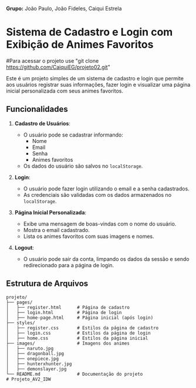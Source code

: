 **Grupo:** João Paulo, João Fideles, Caiqui Estrela

# Sistema de Cadastro e Login com Exibição de Animes Favoritos
#Para acessar o projeto use "git clone https://github.com/CaiquiEG/projeto02.git"

Este é um projeto simples de um sistema de cadastro e login que permite aos usuários registrar suas informações, fazer login e visualizar uma página inicial personalizada com seus animes favoritos.

## Funcionalidades

1. **Cadastro de Usuários**:
   - O usuário pode se cadastrar informando:
     - Nome
     - Email
     - Senha
     - Animes favoritos
   - Os dados do usuário são salvos no `localStorage`.

2. **Login**:
   - O usuário pode fazer login utilizando o email e a senha cadastrados.
   - As credenciais são validadas com os dados armazenados no `localStorage`.

3. **Página Inicial Personalizada**:
   - Exibe uma mensagem de boas-vindas com o nome do usuário.
   - Mostra o email cadastrado.
   - Lista os animes favoritos com suas imagens e nomes.

4. **Logout**:
   - O usuário pode sair da conta, limpando os dados da sessão e sendo redirecionado para a página de login.

## Estrutura de Arquivos

```plaintext
projeto/
├── pages/
│   ├── register.html      # Página de cadastro
│   ├── login.html         # Página de login
│   ├── home-page.html     # Página inicial (após login)
├── styles/
│   ├── register.css       # Estilos da página de cadastro
│   ├── login.css          # Estilos da página de login
│   ├── home.css           # Estilos da página inicial
├── images/                # Imagens dos animes
│   ├── naruto.jpg
│   ├── dragonball.jpg
│   ├── onepiece.jpg
│   ├── hunterxhunter.jpg
│   ├── demonslayer.jpg
└── README.md              # Documentação do projeto
# Projeto_AV2_IDW
